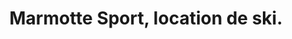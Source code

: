 ---
title: "Marmotte Sport, location de ski."
url: /bellevaux/marmotte-sport-location-de-ski/
shop: sports
---